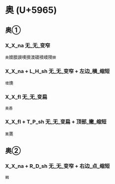 # 奥 (U+5965)

## 奥①

### X_X_na 无_无_变窄
`奥`㜩䐿䜒噢擙澳礇襖㠗隩`鐭`

### X_X_na + L_H_sh 无_无_变窄 + 左边_横_缩短
`墺`燠

### X_X_fl 无_无_变扁
`奥嶴`

### X_X_fl + T_P_sh 无_无_变扁 + 顶部_撇_缩短
`䉛`薁

## 奥②

### X_X_na + R_D_sh 无_无_变窄 + 右边_点_缩短
`䴈`
